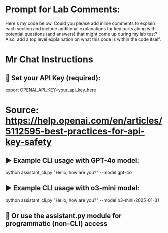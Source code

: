 # Prompt for Lab Comments:

Here's my code below. Could you please add inline comments to explain each section and include additional explanations for key parts along with potential questions (and answers) that might come up during my lab test? Also, add a top level explaination on what this code is within the code itself.

# Mr Chat Instructions

## 🔧 Set your API Key (required):
export OPENAI_API_KEY=your_api_key_here
# Source: https://help.openai.com/en/articles/5112595-best-practices-for-api-key-safety

## ▶️ Example CLI usage with GPT-4o model:
python assistant_cli.py "Hello, how are you?" --model gpt-4o

## ▶️ Example CLI usage with o3-mini model:
python assistant_cli.py "Hello, how are you?" --model o3-mini-2025-01-31

## 🧠 Or use the assistant.py module for programmatic (non-CLI) access
